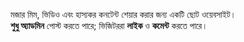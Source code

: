 মজার মিম, ভিডিও এবং হাস্যকর কনটেন্ট শেয়ার করার জন্য একটি ছোট ওয়েবসাইট।  
**শুধু অ্যাডমিন** পোস্ট করতে পারে; ভিজিটররা **লাইক** ও **কমেন্ট** করতে পারে।

